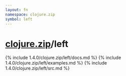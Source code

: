 ```yaml
---
layout: fn
namespace: clojure.zip
symbol: left
---
```


# [clojure.zip](../)/left

{% include 1.4.0/clojure.zip/left/docs.md %}
{% include 1.4.0/clojure.zip/left/examples.md %}
{% include 1.4.0/clojure.zip/left/src.md %}

